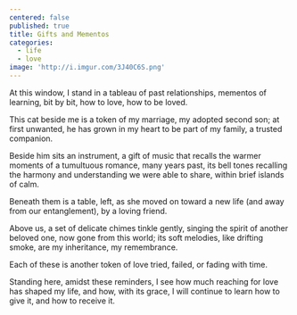 ```yaml
---
centered: false
published: true
title: Gifts and Mementos
categories:
  - life
  - love
image: 'http://i.imgur.com/3J40C6S.png'
---
```

At this window,
I stand in a tableau 
of past relationships,
mementos of learning, 
bit by bit,
how to love, 
how to be loved.

This cat beside me
is a token of my marriage,
my adopted second son;
at first unwanted,
he has grown in my heart
to be part of my family,
a trusted companion.

Beside him sits an instrument,
a gift of music
that recalls the warmer moments
of a tumultuous romance,
many years past,
its bell tones recalling
the harmony and understanding
we were able to share, 
within brief islands 
of calm.

Beneath them is a table, 
left, as she moved on 
toward a new life
(and away from our entanglement),
by a loving friend.

Above us,
a set of delicate chimes 
tinkle gently,
singing the spirit 
of another beloved one,
now gone from this world;
its soft melodies,
like drifting smoke,
are my inheritance,
my remembrance.

Each of these
is another token of love
tried, failed, or fading 
with time.

Standing here,
amidst these reminders,
I see how much reaching for love 
has shaped my life,
and how, with its grace,
I will continue to learn
how to give it,
and how to receive it.
